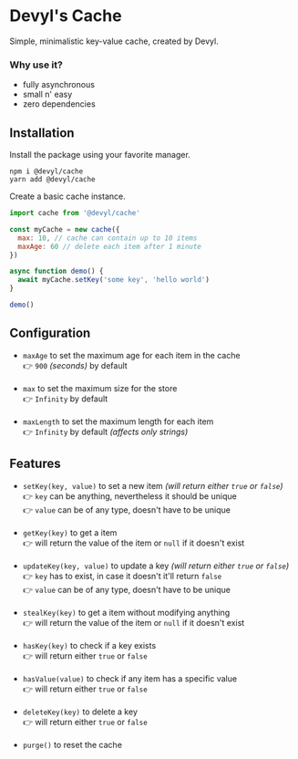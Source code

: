 # Devyl's Cache

Simple, minimalistic key-value cache, created by Devyl.

### Why use it?

- fully asynchronous
- small n' easy
- zero dependencies

## Installation

Install the package using your favorite manager.

```sh-session
npm i @devyl/cache
yarn add @devyl/cache
```

Create a basic cache instance.

```js
import cache from '@devyl/cache'

const myCache = new cache({
  max: 10, // cache can contain up to 10 items
  maxAge: 60 // delete each item after 1 minute
})

async function demo() {
  await myCache.setKey('some key', 'hello world')
}

demo()
```

## Configuration

- `maxAge` to set the maximum age for each item in the cache <br/> 👉 `900` _(seconds)_ by default <br/><br/>
- `max` to set the maximum size for the store <br/> 👉 `Infinity` by default <br/><br/>
- `maxLength` to set the maximum length for each item <br/> 👉 `Infinity` by default _(affects only strings)_

## Features

- `setKey(key, value)` to set a new item _(will return either `true` or `false`)_ <br/> 👉 `key` can be anything, nevertheless it should be unique <br/> 👉 `value` can be of any type, doesn't have to be unique <br/><br/>
- `getKey(key)` to get a item <br/> 👉 will return the value of the item or `null` if it doesn't exist <br/><br/>
- `updateKey(key, value)` to update a key _(will return either `true` or `false`)_ <br/> 👉 `key` has to exist, in case it doesn't it'll return `false` <br/> 👉 `value` can be of any type, doesn't have to be unique <br/><br/>
- `stealKey(key)` to get a item without modifying anything <br/> 👉 will return the value of the item or `null` if it doesn't exist <br/><br/>
- `hasKey(key)` to check if a key exists <br/> 👉 will return either `true` or `false` <br/><br/>
- `hasValue(value)` to check if any item has a specific value <br/> 👉 will return either `true` or `false` <br/><br/>
- `deleteKey(key)` to delete a key <br/> 👉 will return either `true` or `false` <br/><br/>
- `purge()` to reset the cache

